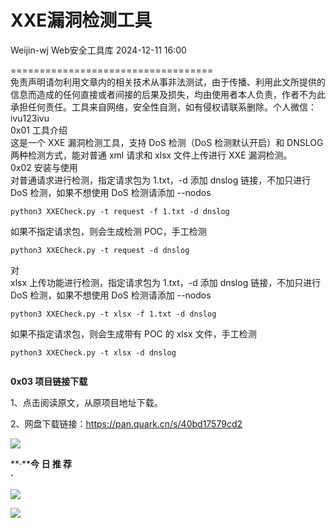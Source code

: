 #  XXE漏洞检测工具   
Weijin-wj  Web安全工具库   2024-12-11 16:00  
  
===================================  
免责声明请勿利用文章内的相关技术从事非法测试，由于传播、利用此文所提供的信息而造成的任何直接或者间接的后果及损失，均由使用者本人负责，作者不为此承担任何责任。工具来自网络，安全性自测，如有侵权请联系删除。个人微信：ivu123ivu  
0x01 工具介绍  
这是一个 XXE 漏洞检测工具，支持 DoS 检测（DoS 检测默认开启）和 DNSLOG 两种检测方式，能对普通 xml 请求和 xlsx 文件上传进行 XXE 漏洞检测。  
0x02 安装与使用  
对普通请求进行检测，指定请求包为 1.txt，-d 添加 dnslog 链接，不加只进行 DoS 检测，如果不想使用 DoS 检测请添加 --nodos  
```
python3 XXECheck.py -t request -f 1.txt -d dnslog
```  
  
如果不指定请求包，则会生成检测 POC，手工检测  
```
python3 XXECheck.py -t request -d dnslog
```  
  
对  
 xlsx 上传功能进行检测，指定请求包为 1.txt，-d 添加 dnslog 链接，不加只进行 DoS 检测，如果不想使用 DoS 检测请添加 --nodos  
```
python3 XXECheck.py -t xlsx -f 1.txt -d dnslog
```  
  
如果不指定请求包，则会生成带有 POC 的 xlsx 文件，手工检测  
```
python3 XXECheck.py -t xlsx -d dnslog
```  
```

```  
  
**0x03 项目链接下载**  
  
1、点击阅读原文，从原项目地址下载。  
  
2、网盘下载链接：https://pan.quark.cn/s/40bd17579cd2  
  
![](https://mmbiz.qpic.cn/sz_mmbiz_png/8H1dCzib3UibvibNgBy6sbFr3n7aYIvicmz12Fib9ibw637XCjsBH1lRZokibRtibUcytDiaehgjNhjQzvfv9tzG0Ed2MvQ/640?wx_fmt=png&from=appmsg "")  
  
  
  
**·****今 日 推 荐**  
**·**  
  
![](https://mmbiz.qpic.cn/sz_mmbiz_png/8H1dCzib3UibtLSarUAfUlwmxjveAciaScbdECHpL0QZokAtiaH6yLh032pAE2oUeP27Kuxial0DXAqnnB7kKoWdZVQ/640?wx_fmt=png "")  
  
![](https://mmbiz.qpic.cn/sz_mmbiz_png/8H1dCzib3UibvibNgBy6sbFr3n7aYIvicmz1noEUJtzGeJTfIS6uSIr77oOeoibSM974IBibKiaq4Vk370I960Gse6y9Q/640?wx_fmt=png&from=appmsg "")  
  
